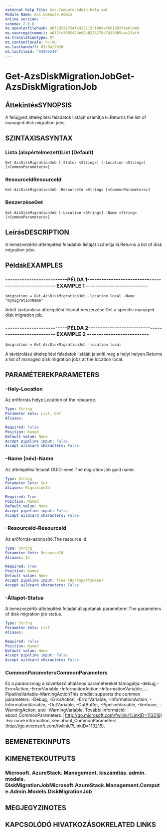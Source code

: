 ```yaml
---
external help file: Azs.Compute.Admin-help.xml
Module Name: Azs.Compute.Admin
online version: ''
schema: 2.0.0
ms.openlocfilehash: 06f2d231754fc422115cf800ef66189378e0cd4d
ms.sourcegitcommit: a6f2fc500242de6248224278d743fd09aac2fafd
ms.translationtype: MT
ms.contentlocale: hu-HU
ms.lasthandoff: 03/04/2020
ms.locfileid: "93840249"
---
```

# <span data-ttu-id="76d24-101">Get-AzsDiskMigrationJob</span><span class="sxs-lookup"><span data-stu-id="76d24-101">Get-AzsDiskMigrationJob</span></span>

## <span data-ttu-id="76d24-102">Áttekintés</span><span class="sxs-lookup"><span data-stu-id="76d24-102">SYNOPSIS</span></span>
<span data-ttu-id="76d24-103">A felügyelt áttelepítési feladatok listáját számítja ki.</span><span class="sxs-lookup"><span data-stu-id="76d24-103">Returns the list of managed disk migration jobs.</span></span>

## <span data-ttu-id="76d24-104">SZINTAXISA</span><span class="sxs-lookup"><span data-stu-id="76d24-104">SYNTAX</span></span>

### <span data-ttu-id="76d24-105">Lista (alapértelmezett)</span><span class="sxs-lookup"><span data-stu-id="76d24-105">List (Default)</span></span>
```
Get-AzsDiskMigrationJob [-Status <String>] [-Location <String>] [<CommonParameters>]
```

### <span data-ttu-id="76d24-106">ResourceId</span><span class="sxs-lookup"><span data-stu-id="76d24-106">ResourceId</span></span>
```
Get-AzsDiskMigrationJob -ResourceId <String> [<CommonParameters>]
```

### <span data-ttu-id="76d24-107">Beszerzése</span><span class="sxs-lookup"><span data-stu-id="76d24-107">Get</span></span>
```
Get-AzsDiskMigrationJob [-Location <String>] -Name <String> [<CommonParameters>]
```

## <span data-ttu-id="76d24-108">Leírás</span><span class="sxs-lookup"><span data-stu-id="76d24-108">DESCRIPTION</span></span>
<span data-ttu-id="76d24-109">A lemezvezérlő-áttelepítési feladatok listáját számítja ki.</span><span class="sxs-lookup"><span data-stu-id="76d24-109">Returns a list of disk migration jobs.</span></span>

## <span data-ttu-id="76d24-110">Példák</span><span class="sxs-lookup"><span data-stu-id="76d24-110">EXAMPLES</span></span>

### <span data-ttu-id="76d24-111">--------------------------PÉLDA 1--------------------------</span><span class="sxs-lookup"><span data-stu-id="76d24-111">-------------------------- EXAMPLE 1 --------------------------</span></span>
```
$migration = Get-AzsDiskMigrationJob -location local -Name "mymigrationName"
```

<span data-ttu-id="76d24-112">Adott távtárolású áttelepítési feladat beszerzése.</span><span class="sxs-lookup"><span data-stu-id="76d24-112">Get a specific managed disk migration job.</span></span>

### <span data-ttu-id="76d24-113">--------------------------PÉLDA 2--------------------------</span><span class="sxs-lookup"><span data-stu-id="76d24-113">-------------------------- EXAMPLE 2 --------------------------</span></span>
```
$migration = Get-AzsDiskMigrationJob -location local
```

<span data-ttu-id="76d24-114">A távtárolású áttelepítési feladatok listáját jeleníti meg a helyi helyen.</span><span class="sxs-lookup"><span data-stu-id="76d24-114">Returns a list of managed disk migration jobs at the location local.</span></span>

## <span data-ttu-id="76d24-115">PARAMÉTEREK</span><span class="sxs-lookup"><span data-stu-id="76d24-115">PARAMETERS</span></span>

### <span data-ttu-id="76d24-116">-Hely</span><span class="sxs-lookup"><span data-stu-id="76d24-116">-Location</span></span>
<span data-ttu-id="76d24-117">Az erőforrás helye.</span><span class="sxs-lookup"><span data-stu-id="76d24-117">Location of the resource.</span></span>

```yaml
Type: String
Parameter Sets: List, Get
Aliases: 

Required: False
Position: Named
Default value: None
Accept pipeline input: False
Accept wildcard characters: False
```

### <span data-ttu-id="76d24-118">-Name (név)</span><span class="sxs-lookup"><span data-stu-id="76d24-118">-Name</span></span>
<span data-ttu-id="76d24-119">Az áttelepítési feladat GUID-neve.</span><span class="sxs-lookup"><span data-stu-id="76d24-119">The migration job guid name.</span></span>

```yaml
Type: String
Parameter Sets: Get
Aliases: MigrationId

Required: True
Position: Named
Default value: None
Accept pipeline input: False
Accept wildcard characters: False
```

### <span data-ttu-id="76d24-120">-ResourceId</span><span class="sxs-lookup"><span data-stu-id="76d24-120">-ResourceId</span></span>
<span data-ttu-id="76d24-121">Az erőforrás-azonosító.</span><span class="sxs-lookup"><span data-stu-id="76d24-121">The resource id.</span></span>

```yaml
Type: String
Parameter Sets: ResourceId
Aliases: Id

Required: True
Position: Named
Default value: None
Accept pipeline input: True (ByPropertyName)
Accept wildcard characters: False
```

### <span data-ttu-id="76d24-122">-Állapot</span><span class="sxs-lookup"><span data-stu-id="76d24-122">-Status</span></span>
<span data-ttu-id="76d24-123">A lemezvezérlő-áttelepítési feladat állapotának paraméterei.</span><span class="sxs-lookup"><span data-stu-id="76d24-123">The parameters of disk migration job status.</span></span>

```yaml
Type: String
Parameter Sets: List
Aliases: 

Required: False
Position: Named
Default value: None
Accept pipeline input: False
Accept wildcard characters: False
```

### <span data-ttu-id="76d24-124">CommonParameters</span><span class="sxs-lookup"><span data-stu-id="76d24-124">CommonParameters</span></span>
<span data-ttu-id="76d24-125">Ez a parancsmag a következő általános paramétereket támogatja:-debug,-ErrorAction,-ErrorVariable,-InformationAction,-InformationVariable,-,-PipelineVariable-WarningAction</span><span class="sxs-lookup"><span data-stu-id="76d24-125">This cmdlet supports the common parameters: -Debug, -ErrorAction, -ErrorVariable, -InformationAction, -InformationVariable, -OutVariable, -OutBuffer, -PipelineVariable, -Verbose, -WarningAction, and -WarningVariable.</span></span> <span data-ttu-id="76d24-126">További információ: about_CommonParameters ( http://go.microsoft.com/fwlink/?LinkID=113216) .</span><span class="sxs-lookup"><span data-stu-id="76d24-126">For more information, see about_CommonParameters (http://go.microsoft.com/fwlink/?LinkID=113216).</span></span>

## <span data-ttu-id="76d24-127">BEMENETEK</span><span class="sxs-lookup"><span data-stu-id="76d24-127">INPUTS</span></span>

## <span data-ttu-id="76d24-128">KIMENETEK</span><span class="sxs-lookup"><span data-stu-id="76d24-128">OUTPUTS</span></span>

### <span data-ttu-id="76d24-129">Microsoft. AzureStack. Management. kiszámítás. admin. models. DiskMigrationJob</span><span class="sxs-lookup"><span data-stu-id="76d24-129">Microsoft.AzureStack.Management.Compute.Admin.Models.DiskMigrationJob</span></span>

## <span data-ttu-id="76d24-130">MEGJEGYZI</span><span class="sxs-lookup"><span data-stu-id="76d24-130">NOTES</span></span>

## <span data-ttu-id="76d24-131">KAPCSOLÓDÓ HIVATKOZÁSOK</span><span class="sxs-lookup"><span data-stu-id="76d24-131">RELATED LINKS</span></span>

